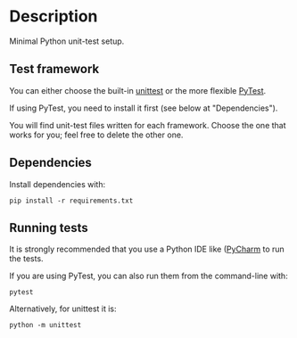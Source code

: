 # Description

Minimal Python unit-test setup.

## Test framework

You can either choose the built-in
[unittest](https://docs.python.org/3/library/unittest.html) 
or the more flexible [PyTest](https://docs.pytest.org).

If using PyTest, you need to install it first (see below at "Dependencies").

You will find unit-test files written for each framework. Choose the one that
works for you; feel free to delete the other one.

## Dependencies

Install dependencies with:

```
pip install -r requirements.txt
```

## Running tests

It is strongly recommended that you use a Python IDE like 
([PyCharm](https://www.jetbrains.com/pycharm/) 
to run the tests.

If you are using PyTest, you can also run them from the
command-line with:

```
pytest
```

Alternatively, for unittest it is:

```
python -m unittest
```
